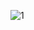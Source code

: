 ![1](https://user-images.githubusercontent.com/112562131/205507941-37e3a15a-66f0-4ffe-b3e1-d8b6f708ed6b.png)
